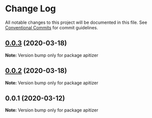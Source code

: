 # Change Log

All notable changes to this project will be documented in this file.
See [Conventional Commits](https://conventionalcommits.org) for commit guidelines.

## [0.0.3](https://github.com/jeanfortheweb/apitizer/compare/v0.0.2...v0.0.3) (2020-03-18)

**Note:** Version bump only for package apitizer





## [0.0.2](https://github.com/jeanfortheweb/apitizer/compare/v0.0.1...v0.0.2) (2020-03-18)

**Note:** Version bump only for package apitizer





## 0.0.1 (2020-03-12)

**Note:** Version bump only for package apitizer
